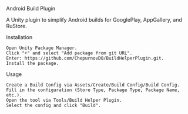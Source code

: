 Android Build Plugin

A Unity plugin to simplify Android builds for GooglePlay, AppGallery, and RuStore.

Installation

    Open Unity Package Manager.
    Click "+" and select "Add package from git URL".
    Enter: https://github.com/ChepurnovDO/BuildHelperPlugin.git.
    Install the package.

Usage

    Create a Build Config via Assets/Create/Build Config/Build Config.
    Fill in the configuration (Store Type, Package Type, Package Name, etc.).
    Open the tool via Tools/Build Helper Plugin.
    Select the config and click "Build".
